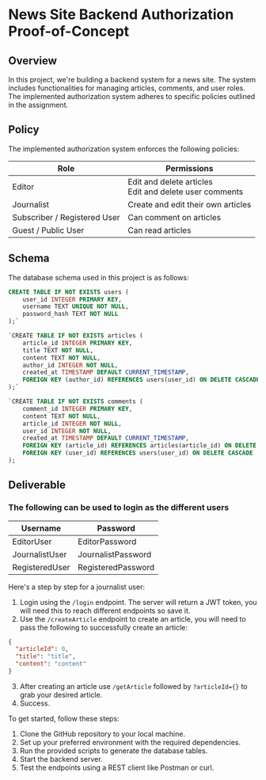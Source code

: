# News Site Backend Authorization Proof-of-Concept #

## Overview ##
In this project, we're building a backend system for a news site. The system includes functionalities for managing articles, comments, and user roles. The implemented authorization system adheres to specific policies outlined in the assignment.

## Policy ##
The implemented authorization system enforces the following policies:

| Role                     | Permissions                                        |
|--------------------------|----------------------------------------------------|
| Editor| Edit and delete articles<br>Edit and delete user comments  |
| Journalist | Create and edit their own articles|
| Subscriber / Registered User | Can comment on articles|
| Guest / Public User| Can read articles|

## Schema ##
The database schema used in this project is as follows:

```sql
CREATE TABLE IF NOT EXISTS users (
    user_id INTEGER PRIMARY KEY,
    username TEXT UNIQUE NOT NULL,
    password_hash TEXT NOT NULL
);`

`CREATE TABLE IF NOT EXISTS articles (
    article_id INTEGER PRIMARY KEY,
    title TEXT NOT NULL,
    content TEXT NOT NULL,
    author_id INTEGER NOT NULL,
    created_at TIMESTAMP DEFAULT CURRENT_TIMESTAMP,
    FOREIGN KEY (author_id) REFERENCES users(user_id) ON DELETE CASCADE
);`

`CREATE TABLE IF NOT EXISTS comments (
    comment_id INTEGER PRIMARY KEY,
    content TEXT NOT NULL,
    article_id INTEGER NOT NULL,
    user_id INTEGER NOT NULL,
    created_at TIMESTAMP DEFAULT CURRENT_TIMESTAMP,
    FOREIGN KEY (article_id) REFERENCES articles(article_id) ON DELETE CASCADE,
    FOREIGN KEY (user_id) REFERENCES users(user_id) ON DELETE CASCADE
);
```

## Deliverable ##

### The following can be used to login as the different users ###
Username  | Password
------------- | -------------
EditorUser  | EditorPassword
JournalistUser  | JournalistPassword
RegisteredUser | RegisteredPassword

Here's a step by step for a journalist user:
1. Login using the `/login` endpoint. The server will return a JWT token, you will need this to reach different endpoints so save it.
2. Use the `/createArticle` endpoint to create an article, you will need to pass the following to successfully create an article:
```json
{
  "articleId": 0,
  "title": "title",
  "content": "content"
}
```
3. After creating an article use `/getArticle` followed by `?articleId={}` to grab your desired article.
4. Success.

To get started, follow these steps:

1. Clone the GitHub repository to your local machine.
2. Set up your preferred environment with the required dependencies.
3. Run the provided scripts to generate the database tables.
4. Start the backend server.
5. Test the endpoints using a REST client like Postman or curl.

